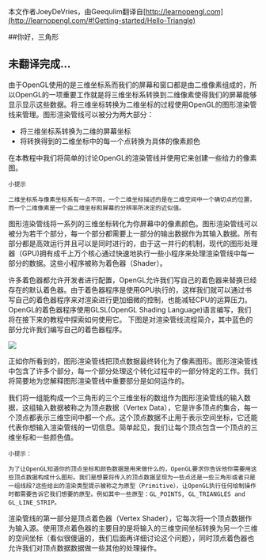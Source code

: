 本文作者JoeyDeVries，由Geequlim翻译自[http://learnopengl.com](http://learnopengl.com/#!Getting-started/Hello-Triangle)

##你好，三角形

未翻译完成...
---

由于OpenGL使用的是三维坐标系而我们的屏幕和窗口都是由二维像素组成的，所以OpenGL的一项重要工作就是将三维坐标系转换到二维像素使得我们的屏幕能够显示显示这些数据。将三维坐标转换为二维坐标的过程使用OpenGL的图形渲染管线来管理。图形渲染管线可以被分为两大部分：


* 将三维坐标系转换为二维的屏幕坐标
* 将转换得到的二维坐标中的每一个点转换为具体的像素颜色


在本教程中我们将简单的讨论OpenGL的渲染管线并使用它来创建一些给力的像素图。

    小提示
    
    二维坐标系与像素坐标系有一点不同，一个二维坐标描述的是在二维空间中一个确切点的位置，而一个二维像素是一个由二维坐标和屏幕的分辨率所决定的近似值。

图形渲染管线将一系列的三维坐标转化为你屏幕中的像素颜色。图形渲染管线可以被分为若干个部分，每一个部分都需要上一部分的输出数据作为其输入数据。所有部分都是高效运行并且可以是同时进行的，由于这一并行的机制，现代的图形处理器（GPU)拥有成千上万个核心通过快速地执行一些小程序来处理渲染管线中每一部分的数据。这些小程序被称为着色器（Shader）。

许多着色器都允许开发者进行配置，OpenGL允许我们写自己的着色器来替换已经存在的默认着色器。由于着色器程序是使用GPU执行的，这样我们就可以通过书写自己的着色器程序来对渲染进行更加细微的控制，也能减轻CPU的运算压力。OpenGL的着色器程序使用GLSL(OpenGL Shading Language)语言编写，我们将在接下来的教程中探索如何使用它。
下图是对渲染管线流程简介，其中蓝色的部分允许我们编写自己的着色器程序。

![](http://learnopengl.com/img/getting-started/pipeline.png)

正如你所看到的，图形渲染管线把顶点数据最终转化为了像素图形。图形渲染管线中包含了许多个部分，每一个部分处理这个转化过程中的一部分特定的工作。我们将简要地为您解释图形渲染管线中重要部分是如何运作的。

我们将一组能构成一个三角形的三个三维坐标的数组作为图形渲染管线的输入数据，这组输入数据被称之为顶点数据（Vertex Data），它是许多顶点的集合，每一个顶点都表示三维空间中都一个点。这个顶点数据不止用于表示空间坐标，它还能代表你想输入渲染管线的一切信息。简单起见，我们让每个顶点包含一个顶点的三维坐标和一些颜色值。

    小提示：
    
    为了让OpenGL知道你的顶点坐标和颜色数据是用来做什么的，OpenGL要求你告诉他你需要用这些顶点数据构成什么图形。我们是想要将传入的顶点数据呈现为一些点还是一些三角形或者只是一组线段?这些给出的渲染类型提示被称之为原型（Primitive），让OpenGL执行任何绘制操作时都需要告诉它我们想要的原型。例如其中一些原型：GL_POINTS, GL_TRIANGLES and GL_LINE_STRIP。

渲染管线的第一部分是顶点着色器（Vertex Shader），它每次将一个顶点数据作为输入源。使用顶点着色器的主要目的是将输入的三维空间坐标转换为另一个三维的空间坐标（看似很傻逼的，我们后面再详细讨论这个问题），同时顶点着色器也允许我们对顶点数据数据做一些其他的处理操作。